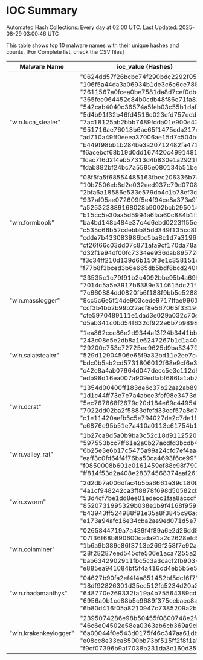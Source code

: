 # IOC Summary

Automated Hash Collections: Every day at 02:00 UTC. Last Updated: 2025-08-29 03:00:46 UTC

This table shows top 10 malware names with their unique hashes and counts. [For Complete list, check the CSV files]

| Malware Name | ioc_value (Hashes) | Count |
|--------------|--------------------|-------|
|  "win.luca_stealer" |  "0624dd57f26bcbc74f290bdc2292f05c"<br> "106f5a44da3a06934b1de3c6e6ce788a"<br> "2611567a0fcea0be7581da8d7cef0dbd"<br> "365fee064452c84b0cdb48f86e71fa82"<br> "542cab4040c36574a5feb03c55b1dafd"<br> "5d4b91f32b46fd4516c023efd757edd2"<br> "7ac18125ab2bbb7489fdda01e900e42e"<br> "951716ae76013b6ac65f1475cda217c4"<br> "ad710a49ff0eeea37006ae15d7c504bc"<br> "b449f98bb1b284be3a20712482fa4716"<br> "f6acebcf68b19d0dd167420c49914811"<br> "fcac7f6d2f4eb57313d4b830e1a29210"<br> "fdab882bf24bc7a5595e080134b51be3" | 13 |
|  "win.formbook" |  "08f5fa5f68554485163fbec206336b74"<br> "10b7506eb8d2e032eed937c79d0708cf"<br> "2bfa6a18586e533e579db4c1b78ef3c1"<br> "937af05ae072609f5e4f94ce8a373a97"<br> "a525323889168028b9002bcb29501465"<br> "b15cc5e30aa5d5994a6faa60c884b1f5"<br> "ba4bd148c484e37c4d6ebd0223ff55eb"<br> "c535c66b52cdebbb85dd349f135cc803"<br> "cdde7b433083986bc5ba8c1d7a319693"<br> "cf26f66c03dd07c871afa9cf170da78a"<br> "d32f1e94df00fc7334ee936dab895720"<br> "f3c34ff210d139d6b150f3e1c358151e"<br> "f77b8f3bced3b6e665db5bdf8bcd2406" | 13 |
|  "win.masslogger" |  "33535c1c79f91b2c4092bbe95b4a6958"<br> "7014c5a5e3917b6389e314615dc21f94"<br> "7c660884dd0820fb6f188f9bb5e52882"<br> "8cc5c6e5f14de903cede9717ffae9961"<br> "ccf3b4bb2b99b22acf8e567065f33195"<br> "cfe5970489111e1dad3e029a032c70e3"<br> "d5ab341c0bd54f632cf922e6b7b9898d" | 7 |
|  "win.salatstealer" |  "1ea862ccc86e2d9344af3f24b3441bba"<br> "243c08e5e2db8a1e6247267b1d1a40bf"<br> "29200c753c72725ec9625d9ba5347978"<br> "529d12904506e65f9a32bd11e2ee7c48"<br> "bdc0b5ab2cd5731806012f68e9cf6e3e"<br> "c42c8a4ab07964d047decc5e3c112d96"<br> "edb98d16ea007a909edfabf686fa1ab7" | 7 |
|  "win.dcrat" |  "1354d00400ff183de6c37b22aa2ab894"<br> "1d1c44ff73e7e7a4abee3fef98e3473d"<br> "5ec767868f2679c20d184e69c449548d"<br> "7022dd02ba2f5883dfefd33ecf57a8d7"<br> "c1e11420aefb5c5e794027de2c7de1f5"<br> "c6876e95b51e7a410a0113c61754b164" | 6 |
|  "win.valley_rat" |  "1b27ca8d5a0b9ba3c52c18d9112520cf"<br> "597553bcc7ff61e2a0b27acdfd3bcdb4"<br> "6b25e3e6b17c5475a99a24cfd7ef4aaa"<br> "eaff3c0fd64f4f76ba50ca4693f6ce99"<br> "f0850008b601c0161459ef88c98f790d"<br> "ff814f53d2a408e28374568374aaf261" | 6 |
|  "win.xworm" |  "2d2db7a006dfac4b5ba6661e39c180b3"<br> "4a1cf948242ca3ff8878f698d50582cb"<br> "53d4cf7be1dd8ee01edecc1faa8accdf"<br> "8520731995329b038e1b9f4168f9596c"<br> "b43943ff524988f91e35a8f3845c96ad"<br> "e173a94afc16e34cba2ae9ed071d5e78" | 6 |
|  "win.coinminer" |  "0265844719a7a439f4f89a6e2d26dd85"<br> "07f36f68b890600cada91a2c2628efd9"<br> "1b6a9b389c86f3713e269f258f7e92ad"<br> "28f28287eed545cfe506e1aca7255a27"<br> "bab6342902911fbc5c3a3cacf2fb9034"<br> "e885ea941084bf5f4a416dd4eb5b5e50" | 6 |
|  "win.rhadamanthys" |  "04627b90fa2ef4f4a851452bf5dcf6f7"<br> "18df92826301d35ec512fc5234d20a33"<br> "648770e269332fa19a4b75564389cd96"<br> "6956a0b1ce88b5c9689f375cebaec8ab"<br> "6b80d416f05a8210947c7385209a2b12" | 5 |
|  "win.krakenkeylogger" |  "2395074286e98b50455f0800748e2fdb"<br> "46c6e04502e58ea0363ab6cb369a9cbf"<br> "6a00044f0e543d0175f46c347aa61dbd"<br> "e08cc8e33ca8500bb73bf515ff2f8f1a"<br> "f9cf07396b9af7038b231da3c160d35e" | 5 |